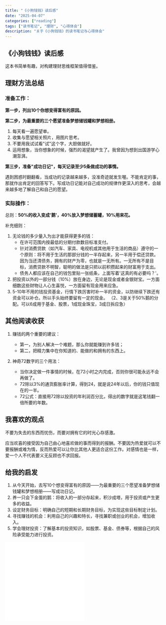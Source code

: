 ```yaml
---
title: "《小狗钱钱》读后感"
date: "2025-04-07"
categories: ["reading"]
tags: ["读书笔记", "理财", "心得体会"]
description: "关于《小狗钱钱》的读书笔记与心得体会"
---
```


## 《小狗钱钱》读后感

这本书简单有趣，对构建理财思维框架值得借鉴。

## 理财方法总结

### 准备工作：

**第一步，列出10个你想变得富有的原因。**

**第二步，为最重要的三个愿望准备梦想储钱罐和梦想相册。**
1. 每天看一遍愿望单。
2. 收集与愿望相关照片，用图片思考。
3. 不要用我试试看"试"这个字，大胆做就好。
4. 运用想象，当你想象的时候，强烈的渴望就产生了。我曾因为想到出国游学心潮澎湃。

**第三步，准备"成功日记"，每天记录至少5条做成功的事情。**

遇到困惑时翻翻看，当成功的记录越来越多，没准奇迹就发生喔。不能肯定的事，那就作出肯定的回答写下。写成功日记能对自己成功的规律作更深入的思考，会越来越多地了解自己和自己的愿望。

### 实际操作：

总则：**50%的收入变成'鹅'，40%放入梦想储蓄罐，10%用来花。**

补充细则：
1. 无论钱的多少量入为出才能获得更多的钱：
   - 在许可范围内按最低的分期付款数目标准支付。
   - 针对消费贷款（如汽车、家具、电视机或其他用于生活的商品）遵守的一个原则：将不用于生活的那部分钱的一半存起来，另一半用于偿还贷款。因为当还清债务，拥有的财产为零，也就是一无所有。一无所有不是目标，消费贷款不明智，聪明的做法是只把以前积攒起来的财富用于支出。
   - 债务人都应该在自己的钱包里贴一张纸条，上面写着'这真的有必要吗？'。
2. 把投资以外的一部分钱（10%）放在身边，无论是现金或者金银财宝。一方面细数这些财物让人心生喜悦，一方面留有现金用来应急。
3. 5-10年不用的钱投资基金，行情下跌厉害时补一半的资金，以防继续下跌还有资金可以补仓。所以手头始终要留有一定的现金。 （2、3是关于50%鹅的分配。可以6成用于基金、股票，1成现金珠宝，3成日拆应急）

## 其他阅读收获

1. 赚钱的两个重要的建议：
   - 第一，为别人解决一个难题，那么你就能赚到许多钱；
   - 第二，把精力集中在你知道的、能做的和拥有的东西上。

2. 神奇72数字的三个用法： 
   - 当你决定做一件事情的时候，在72小时之内完成，否则你很可能永远不会再做了。
   - 72除以3%的通货膨胀率计算，得到24，就是说24年以后，你的钱只值现在的一半。
   - 72公式：直接用72除以投资的年利润百分比，得出的数字就是这笔钱翻一倍所要的年数。

## 我喜欢的观点

不要为失去的东西而忧伤，而要对拥有它的时光心存感激。

应当欢喜的接受因为自己由心地喜欢做的事而得到的报酬。不要因为热爱就可以不要报酬或难为情，反而热爱可以让你比其他人更适合这份工作。对感情也是一样，爱一个人不代表要义无反顾也不求回报。

## 给我的启发

1. 从今天开始，去写10个想变得富有的原因——为最重要的三个愿望准备梦想储钱罐和梦想相册——写成功日记。
2. 养一只会下金蛋的鹅：将收入的一部分存起来，积沙成塔，用于投资或产生更多的收益。
3. 设定财务目标：明确自己的短期和长期财务目标，为实现这些目标制定计划。
4. 寻找赚钱的机会：利用自己的兴趣和特长，寻找兼职或创业的机会，增加收入。
5. 学会理财投资：了解基本的投资知识，如股票、基金、债券等，根据自己的风险承受能力进行投资。

![占位图](/assets/images/reading/2025-04-07-《小狗钱钱》读后感/placeholder.png)
